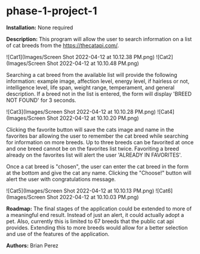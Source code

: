 # phase-1-project-1

**Installation:**
None required


**Description:**
This program will allow the user to search information on a list of cat breeds from the https://thecatapi.com/. 

![Cat1](Images/Screen Shot 2022-04-12 at 10.12.38 PM.png)
![Cat2](Images/Screen Shot 2022-04-12 at 10.10.48 PM.png)

Searching a cat breed from the available list will provide the following information: example image, affection level, energy level, if hairless or not, intelligence level, life span, weight range, temperament, and general description. If a breed not in the list is entered, the form will display 'BREED NOT FOUND' for 3 seconds.


![Cat3](Images/Screen Shot 2022-04-12 at 10.10.28 PM.png)
![Cat4](Images/Screen Shot 2022-04-12 at 10.10.20 PM.png)

Clicking the favorite button will save the cats image and name in the favorites bar allowing the user to remember the cat breed while searching for information on more breeds. Up to three breeds can be favorited at once and one breed cannot be on the favorites list twice. Favoriting a breed already on the favorites list will alert the user 'ALREADY IN FAVORITES'. 

Once a cat breed is "chosen", the user can enter the cat breed in the form at the bottom and give the cat any name. Clicking the "Choose!" button will alert the user with congratulations message.


![Cat5](Images/Screen Shot 2022-04-12 at 10.10.13 PM.png)
![Cat6](Images/Screen Shot 2022-04-12 at 10.10.03 PM.png)

**Roadmap:**
The final stages of the application could be extended to more of a meaningful end result. Instead of just an alert, it could actually adopt a pet. Also, currently this is limited to 67 breeds that the public cat api provides. Extending this to more breeds would allow for a better selection and use of the features of the application.

**Authors:**
Brian Perez
